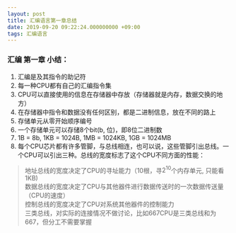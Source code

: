 ```yaml
---
layout: post
title: 汇编语言第一章总结
date: 2019-09-20 09:22:24.000000000 +09:00
tags: 汇编语言
---
```

### 汇编 第一章 小结：

1. 汇编是及其指令的助记符
2. 每一种CPU都有自己的汇编指令集
3. CPU可以直接使用的信息在存储器中存放（存储器就是内存，数据交换的地方）
4. 在存储器中指令和数据没有任何区别，都是二进制信息，放在不同的路上
5. 存储单元从零开始顺序编号
6. 一个存储单元可以存储8个bit(b, 位)，即8位二进制数
7. 1B = 8b, 1KB = 1024B, 1MB = 1024KB, 1GB = 1024MB
8. 每个CPU芯片都有许多管脚，与总线相连，也可以说，这些管脚引出总线。一个CPU可以引出三种。总线的宽度标志了这个CPU不同方面的性能：
> 地址总线的宽度决定了CPU的寻址能力（10根，寻$2^{10}$个内存单元, 只能看1KB)<br>
> 数据总线的宽度决定了CPU与其他器件进行数据传送时的一次数据传送量（CPU的速度）<br>
> 控制总线的宽度决定了CPU对系统其他器件的控制能力<br>
> 三类总线，对实际的连接情况不做讨论，比如667CPU是三类总线和为667，但分工不需要掌握


